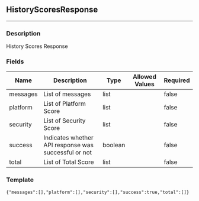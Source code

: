 ## HistoryScoresResponse
---
### Description
History Scores Response
### Fields
| Name | Description | Type | Allowed Values | Required |
| ---- | ----------- | ---- | -------------- | -------- |
| messages | List of messages | list |  | false |
| platform | List of Platform Score | list |  | false |
| security | List of Security Score | list |  | false |
| success | Indicates whether API response was successful or not | boolean |  | false |
| total | List of Total Score | list |  | false |
### Template
```
{"messages":[],"platform":[],"security":[],"success":true,"total":[]}
```
